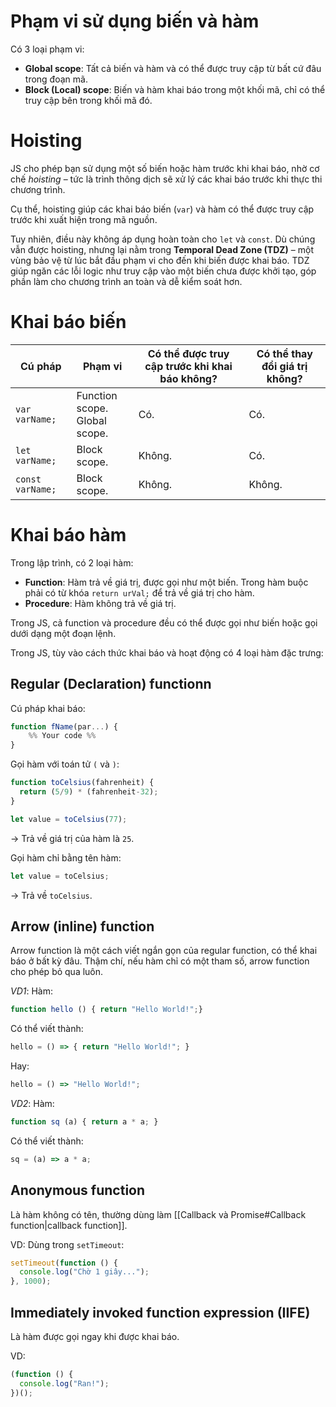 
# Phạm vi sử dụng biến và hàm

Có 3 loại phạm vi:
- **Global scope**: Tất cả biến và hàm và có thể được truy cập từ bất cứ đâu trong đoạn mã.
- **Block (Local) scope**: Biến và hàm khai báo trong một khối mã, chỉ có thể truy cập bên trong khối mã đó.

# Hoisting

JS cho phép bạn sử dụng một số biến hoặc hàm trước khi khai báo, nhờ cơ chế _hoisting_ – tức là trình thông dịch sẽ xử lý các khai báo trước khi thực thi chương trình.

Cụ thể, hoisting giúp các khai báo biến (`var`) và hàm có thể được truy cập trước khi xuất hiện trong mã nguồn.

Tuy nhiên, điều này không áp dụng hoàn toàn cho `let` và `const`. Dù chúng vẫn được hoisting, nhưng lại nằm trong **Temporal Dead Zone (TDZ)** – một vùng bảo vệ từ lúc bắt đầu phạm vi cho đến khi biến được khai báo. TDZ giúp ngăn các lỗi logic như truy cập vào một biến chưa được khởi tạo, góp phần làm cho chương trình an toàn và dễ kiểm soát hơn.

# Khai báo biến

| Cú pháp          | Phạm vi                          | Có thể được truy cập trước khi khai báo không? | Có thể thay đổi giá trị không? |
| ---------------- | -------------------------------- | ---------------------------------------------- | ------------------------------ |
| `var varName;`   | Function scope.<br>Global scope. | Có.                                            | Có.                            |
| `let varName;`   | Block scope.                     | Không.                                         | Có.                            |
| `const varName;` | Block scope.                     | Không.                                         | Không.                         |

# Khai báo hàm

Trong lập trình, có 2 loại hàm:
- **Function**: Hàm trả về giá trị, được gọi như một biến. Trong hàm buộc phải có từ khóa `return urVal;` để trả về giá trị cho hàm.
- **Procedure**: Hàm không trả về giá trị.

Trong JS, cả function và procedure đều có thể được gọi như biến hoặc gọi dưới dạng một đoạn lệnh.

Trong JS, tùy vào cách thức khai báo và hoạt động có 4 loại hàm đặc trưng:

## Regular (Declaration) functionn

Cú pháp khai báo:
```js
function fName(par...) {
	%% Your code %%
}
```

Gọi hàm với toán tử `(` và `)`:
```js
function toCelsius(fahrenheit) {
  return (5/9) * (fahrenheit-32);
}

let value = toCelsius(77);
```
-> Trả về giá trị của hàm là `25`.

Gọi hàm chỉ bằng tên hàm:
```js
let value = toCelsius;
```
-> Trả về `toCelsius`.

## Arrow (inline) function

Arrow function là một cách viết ngắn gọn của regular function, có thể khai báo ở bất kỳ đâu. Thậm chí, nếu hàm chỉ có một tham số, arrow function cho phép bỏ qua luôn.

*VD1*:
Hàm:
```js
function hello () { return "Hello World!";}
```
Có thể viết thành:
```js
hello = () => { return "Hello World!"; }
```
Hay:
```js
hello = () => "Hello World!";
```

*VD2*:
Hàm:
```js
function sq (a) { return a * a; }
```
Có thể viết thành:
```js
sq = (a) => a * a;
```

## Anonymous function

Là hàm không có tên, thường dùng làm [[Callback và Promise#Callback function|callback function]].

VD: Dùng trong `setTimeout`:
```js
setTimeout(function () {
  console.log("Chờ 1 giây...");
}, 1000);
```

## Immediately invoked function expression (IIFE)

Là hàm được gọi ngay khi được khai báo.

VD:
```js
(function () {
  console.log("Ran!");
})();
```
